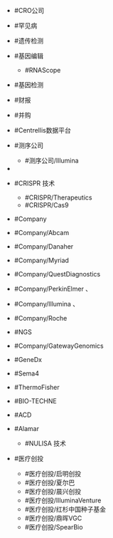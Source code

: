 - #CRO公司

- #罕见病

- #遗传检测
- #基因编辑 
    - #RNAScope 
- #基因检测

- #财报
- #并购 

- #Centrellis数据平台

- #测序公司 
    -   #测序公司/Illumina
- 
- #CRISPR 技术
    - #CRISPR/Therapeutics 
    - #CRISPR/Cas9 
- #Company
- #Company/Abcam 
- #Company/Danaher 
- #Company/Myriad 
-  #Company/QuestDiagnostics 
- #Company/PerkinElmer 、
- #Company/Illumina 、
- #Company/Roche 
- #NGS 
- #Company/GatewayGenomics 
-  #GeneDx
-  #Sema4
- #ThermoFisher 
- #BIO-TECHNE 
- #ACD 
- #Alamar 
    - #NULISA 技术


- #医疗创投
    - #医疗创投/启明创投 
    - #医疗创投/夏尔巴 
    - #医疗创投/晨兴创投 
    - #医疗创投/IlluminaVenture
    -  #医疗创投/红杉中国种子基金 
    - #医疗创投/鼎晖VGC 
    -  #医疗创投/SpearBio